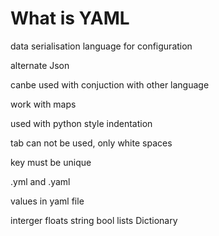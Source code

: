 # What is YAML 

data serialisation language for configuration

alternate
Json 


canbe used with conjuction with other language

work with maps

used with python style indentation

tab can not be used, only white spaces

key must be unique 

.yml and .yaml


values in yaml file

interger
floats
string
bool
lists
Dictionary

